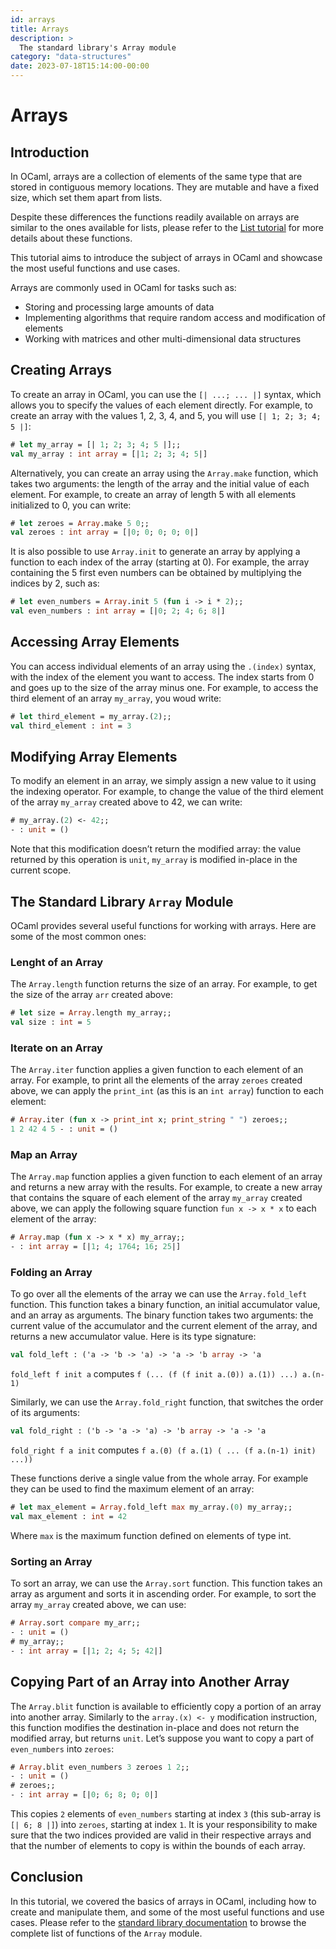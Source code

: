 ```yaml
---
id: arrays
title: Arrays
description: >
  The standard library's Array module
category: "data-structures"
date: 2023-07-18T15:14:00-00:00
---
```


# Arrays

## Introduction

In OCaml, arrays are a collection of elements of the same type that are stored in contiguous memory locations. They are mutable and have a fixed size, which set them apart from lists.

Despite these differences the functions readily available on arrays are similar to the ones available for lists, please refer to the [List tutorial](https://ocaml.org/docs/lists) for more details about these functions.

This tutorial aims to introduce the subject of arrays in OCaml and showcase the most useful functions and use cases.

Arrays are commonly used in OCaml for tasks such as:

- Storing and processing large amounts of data
- Implementing algorithms that require random access and modification of elements
- Working with matrices and other multi-dimensional data structures

## Creating Arrays

To create an array in OCaml, you can use the `[| ...; ... |]` syntax, which allows you to specify the values of each element directly. For example, to create an array with the values 1, 2, 3, 4, and 5, you will use `[| 1; 2; 3; 4; 5 |]`:

```ocaml
# let my_array = [| 1; 2; 3; 4; 5 |];;
val my_array : int array = [|1; 2; 3; 4; 5|]
```

Alternatively, you can create an array using the `Array.make` function, which takes two arguments: the length of the array and the initial value of each element. For example, to create an array of length 5 with all elements initialized to 0, you can write:

```ocaml
# let zeroes = Array.make 5 0;;
val zeroes : int array = [|0; 0; 0; 0; 0|]
```

It is also possible to use `Array.init` to generate an array by applying a function to each index of the array (starting at 0). For example, the array containing the 5 first even numbers can be obtained by multiplying the indices by 2, such as:

```ocaml
# let even_numbers = Array.init 5 (fun i -> i * 2);;
val even_numbers : int array = [|0; 2; 4; 6; 8|]
```

## Accessing Array Elements

You can access individual elements of an array using the `.(index)` syntax, with the index of the element you want to access. The index starts from 0 and goes up to the size of the array minus one.  For example, to access the third element of an array `my_array`, you woud write:

```ocaml
# let third_element = my_array.(2);;
val third_element : int = 3
```

## Modifying Array Elements

To modify an element in an array, we simply assign a new value to it using the indexing operator. For example, to change the value of the third element of the array `my_array` created above to 42, we can write:

```ocaml
# my_array.(2) <- 42;;
- : unit = ()
```

Note that this modification doesn’t return the modified array: the value returned by this operation is `unit`, `my_array` is modified in-place in the current scope.

## The Standard Library `Array` Module

OCaml provides several useful functions for working with arrays. Here are some of the most common ones:

### Lenght of an Array

The `Array.length` function returns the size of an array. For example, to get the size of the array `arr` created above:

```ocaml
# let size = Array.length my_array;;
val size : int = 5
```

### Iterate on an Array

The `Array.iter` function applies a given function to each element of an array. For example, to print all the elements of the array `zeroes` created above, we can apply the `print_int` (as this is an `int array`) function to each element:

```ocaml
# Array.iter (fun x -> print_int x; print_string " ") zeroes;;
1 2 42 4 5 - : unit = ()
```

### Map an Array

The `Array.map` function applies a given function to each element of an array and returns a new array with the results. For example, to create a new array that contains the square of each element of the array `my_array` created above, we can apply the following square function `fun x -> x * x` to each element of the array:

```ocaml
# Array.map (fun x -> x * x) my_array;;
- : int array = [|1; 4; 1764; 16; 25|]
```

### Folding an Array

To go over all the elements of the array we can use the `Array.fold_left` function. This function takes a binary function, an initial accumulator value, and an array as arguments. The binary function takes two arguments: the current value of the accumulator and the current element of the array, and returns a new accumulator value. Here is its type signature:

```ocaml
val fold_left : ('a -> 'b -> 'a) -> 'a -> 'b array -> 'a
```

`fold_left f init a` computes `f (... (f (f init a.(0)) a.(1)) ...) a.(n-1)`

Similarly, we can use the `Array.fold_right` function, that switches the order of its arguments:

```ocaml
val fold_right : ('b -> 'a -> 'a) -> 'b array -> 'a -> 'a
```

`fold_right f a init` computes `f a.(0) (f a.(1) ( ... (f a.(n-1) init) ...))`

These functions derive a single value from the whole array. For example they can be used to find the maximum element of an array:

```ocaml
# let max_element = Array.fold_left max my_array.(0) my_array;;
val max_element : int = 42
```

Where `max` is the maximum function defined on elements of type int.

### Sorting an Array

To sort an array, we can use the `Array.sort` function. This function takes an array as argument and sorts it in ascending order. For example, to sort the array `my_array` created above, we can use:

```ocaml
# Array.sort compare my_arr;;
- : unit = ()
# my_array;;
- : int array = [|1; 2; 4; 5; 42|]
```

## Copying Part of an Array into Another Array

The `Array.blit` function is available to efficiently copy a portion of an array into another array. Similarly to the `array.(x) <- y`  modification instruction, this function modifies the destination in-place and does not return the modified array, but returns `unit`. Let’s suppose you want to copy a part of `even_numbers` into `zeroes`:

```ocaml
# Array.blit even_numbers 3 zeroes 1 2;;
- : unit = ()
# zeroes;;
- : int array = [|0; 6; 8; 0; 0|]
```

This copies `2` elements of `even_numbers` starting at index `3` (this sub-array is `[| 6; 8 |]`) into `zeroes`, starting at index `1`. It is your responsibility to make sure that the two indices provided are valid in their respective arrays and that the number of elements to copy is within the bounds of each array.

## Conclusion

In this tutorial, we covered the basics of arrays in OCaml, including how to create and manipulate them, and some of the most useful functions and use cases. Please refer to the [standard library documentation](https://v2.ocaml.org/api/Array.html) to browse the complete list of functions of the `Array` module.
